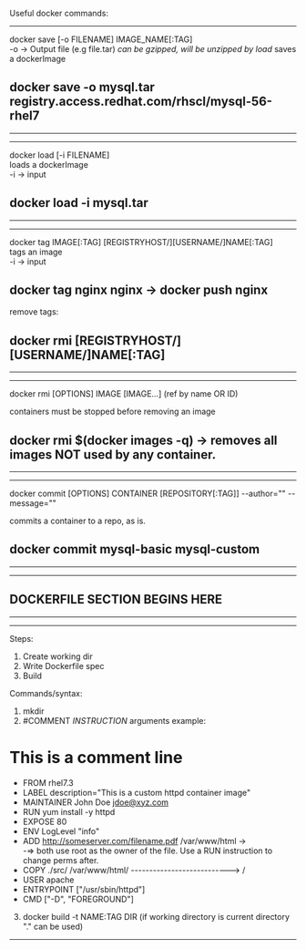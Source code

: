 Useful docker commands:

------------------------------------------------------------------------------------------
docker save [-o FILENAME] IMAGE_NAME[:TAG]                                               
-o -> Output file (e.g file.tar) *can be gzipped, will be unzipped by load*
saves a dockerImage
                                                                                         
## docker save -o mysql.tar registry.access.redhat.com/rhscl/mysql-56-rhel7  
------------------------------------------------------------------------------------------


------------------------------------------------------------------------------------------
docker load [-i FILENAME]                                                                
loads a dockerImage                                                                                         
-i -> input                                                                              
## docker load -i mysql.tar                                                            
------------------------------------------------------------------------------------------


------------------------------------------------------------------------------------------
docker tag IMAGE[:TAG] [REGISTRYHOST/][USERNAME/]NAME[:TAG]                              
 tags an image                                                                                        
-i -> input                                                                              
## docker tag nginx nginx -> docker push nginx           
remove tags:
## docker rmi [REGISTRYHOST/][USERNAME/]NAME[:TAG]
------------------------------------------------------------------------------------------

------------------------------------------------------------------------------------------
docker rmi [OPTIONS] IMAGE [IMAGE...] (ref by name OR ID)

containers must be stopped before removing an image
## docker rmi $(docker images -q) -> removes all images NOT used by any container.
------------------------------------------------------------------------------------------

------------------------------------------------------------------------------------------
docker commit [OPTIONS] CONTAINER [REPOSITORY[:TAG]]
--author=""
--message=""

commits a container to a repo, as is.

## docker commit mysql-basic mysql-custom
------------------------------------------------------------------------------------------

------------------------------------------------------------------------------------------
## DOCKERFILE SECTION BEGINS HERE
------------------------------------------------------------------------------------------

------------------------------------------------------------------------------------------
Steps:
1) Create working dir
2) Write Dockerfile spec
3) Build

Commands/syntax:
1) mkdir
2) #COMMENT
   *INSTRUCTION* arguments
   example:
# This is a comment line
- FROM rhel7.3 
- LABEL description="This is a custom httpd container image" 
- MAINTAINER John Doe <jdoe@xyz.com> 
- RUN yum install -y httpd 
- EXPOSE 80 
- ENV LogLevel "info" 
- ADD http://someserver.com/filename.pdf /var/www/html -> \
                                                          -=> both use root as the owner of the file. Use a RUN instruction to change perms after. 
- COPY ./src/ /var/www/html/ ---------------------------> /
- USER apache 
- ENTRYPOINT ["/usr/sbin/httpd"]  
- CMD ["-D", "FOREGROUND"] 

3) docker build -t NAME:TAG DIR (if working directory is current directory "." can be used)
------------------------------------------------------------------------------------------
